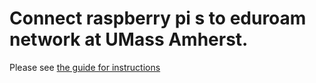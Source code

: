 # Connect raspberry pi s to eduroam network at UMass Amherst.

Please see [the guide for instructions](/raspi-eduroam.md)
